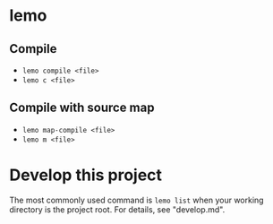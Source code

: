 lemo
====

Compile
-------

- `lemo compile <file>`
- `lemo c <file>`

Compile with source map
-----------------------

- `lemo map-compile <file>`
- `lemo m <file>`

Develop this project
====================

The most commonly used command is `lemo list` when your working directory is the project root. For details, see "develop.md".
